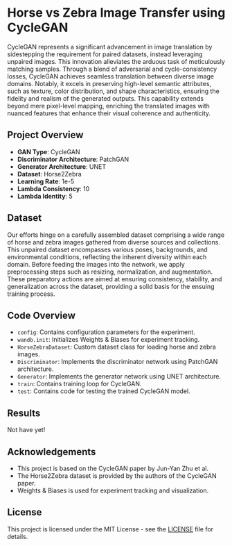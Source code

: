 # Horse vs Zebra Image Transfer using CycleGAN

CycleGAN represents a significant advancement in image translation by sidestepping the requirement for paired datasets, instead leveraging unpaired images. This innovation alleviates the arduous task of meticulously matching samples. Through a blend of adversarial and cycle-consistency losses, CycleGAN achieves seamless translation between diverse image domains. Notably, it excels in preserving high-level semantic attributes, such as texture, color distribution, and shape characteristics, ensuring the fidelity and realism of the generated outputs. This capability extends beyond mere pixel-level mapping, enriching the translated images with nuanced features that enhance their visual coherence and authenticity.
## Project Overview

- **GAN Type**: CycleGAN
- **Discriminator Architecture**: PatchGAN
- **Generator Architecture**: UNET
- **Dataset**: Horse2Zebra
- **Learning Rate**: 1e-5
- **Lambda Consistency**: 10
- **Lambda Identity**: 5

## Dataset

Our efforts hinge on a carefully assembled dataset comprising a wide range of horse and zebra images gathered from diverse sources and collections. This unpaired dataset encompasses various poses, backgrounds, and environmental conditions, reflecting the inherent diversity within each domain. Before feeding the images into the network, we apply preprocessing steps such as resizing, normalization, and augmentation. These preparatory actions are aimed at ensuring consistency, stability, and generalization across the dataset, providing a solid basis for the ensuing training process.
## Code Overview

- `config`: Contains configuration parameters for the experiment.
- `wandb.init`: Initializes Weights & Biases for experiment tracking.
- `HorseZebraDataset`: Custom dataset class for loading horse and zebra images.
- `Discriminator`: Implements the discriminator network using PatchGAN architecture.
- `Generator`: Implements the generator network using UNET architecture.
- `train`: Contains training loop for CycleGAN.
- `test`: Contains code for testing the trained CycleGAN model.

## Results

Not have yet!
## Acknowledgements

- This project is based on the CycleGAN paper by Jun-Yan Zhu et al.
- The Horse2Zebra dataset is provided by the authors of the CycleGAN paper.
- Weights & Biases is used for experiment tracking and visualization.

## License

This project is licensed under the MIT License - see the [LICENSE](LICENSE) file for details.
